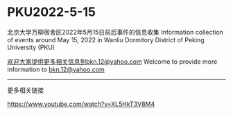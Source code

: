 # PKU2022-5-15
北京大学万柳宿舍区2022年5月15日前后事件的信息收集 
Information collection of events around May 15, 2022 in Wanliu Dormitory District of Peking University (PKU)

欢迎大家提供更多相关信息到bkn.12@yahoo.com
Welcome to provide more information to bkn.12@yahoo.com

---

更多相关链接

https://www.youtube.com/watch?v=XL5HkT3V8M4
